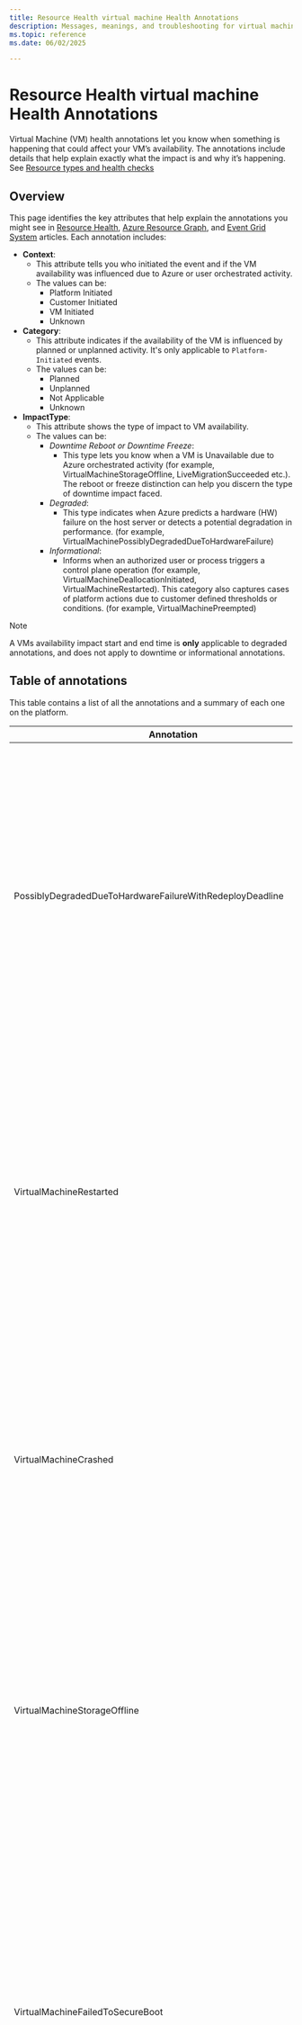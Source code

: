 ```yaml
---
title: Resource Health virtual machine Health Annotations
description: Messages, meanings, and troubleshooting for virtual machines resource health statuses. 
ms.topic: reference
ms.date: 06/02/2025

---
```


# Resource Health virtual machine Health Annotations

Virtual Machine (VM) health annotations let you know when something is happening that could affect your VM’s availability. The annotations include details that help explain exactly what the impact is and why it’s happening. See [Resource types and health checks](resource-health-checks-resource-types.md)

## Overview

This page identifies the key attributes that help explain the annotations you might see in [Resource Health](resource-health-overview.md), [Azure Resource Graph](/azure/governance/resource-graph/overview), and [Event Grid System](/azure/event-grid/event-schema-health-resources?tabs=event-grid-event-schema) articles. Each annotation includes:


- **Context**: 
    - This attribute tells you who initiated the event and if the VM availability was influenced due to Azure or user orchestrated activity. 
    - The values can be:<br>
        - Platform Initiated 
        - Customer Initiated 
        - VM Initiated 
        - Unknown
- **Category**: 
    - This attribute indicates if the availability of the VM is influenced by planned or unplanned activity. It's only applicable to `Platform-Initiated` events. 
    - The values can be:<br>
        - Planned
        - Unplanned
        - Not Applicable
        - Unknown
- **ImpactType**: 
    - This attribute shows the type of impact to VM availability. 
    - The values can be:<br>
        - *Downtime Reboot or Downtime Freeze*:  
            - This type lets you know when a VM is Unavailable due to Azure orchestrated activity (for example, VirtualMachineStorageOffline, LiveMigrationSucceeded etc.).<br> The reboot or freeze distinction can help you discern the type of downtime impact faced.
        - *Degraded*: 
            - This type indicates when Azure predicts a hardware (HW) failure on the host server or detects a potential degradation in performance. (for example, VirtualMachinePossiblyDegradedDueToHardwareFailure)
        - *Informational*: 
            - Informs when an authorized user or process triggers a control plane operation (for example, VirtualMachineDeallocationInitiated, VirtualMachineRestarted). This category also captures cases of platform actions due to customer defined thresholds or conditions. (for example, VirtualMachinePreempted)



>[!Note]
> A VMs availability impact start and end time is **only** applicable to degraded annotations, and does not apply to downtime or informational annotations.
## Table of annotations

This table contains a list of all the annotations and a summary of each one on the platform.


| Annotation | Description | Attributes |
|------------|-------------|-------------|
| PossiblyDegradedDueToHardwareFailureWithRedeployDeadline |The Physical Host on which your Virtual Machine is running has potentially degraded. Live Migration, if applicable, is performed as the best effort to safely migrate your Virtual Machine. We strongly recommend redeploying your Virtual Machine before the specified redeployment deadline to avoid unexpected disruptions.|  <ul><li>**Context**: Platform Initiated<li>**Category**: Unplanned<li>**ImpactType**: Degraded |
| VirtualMachineRestarted    | The Virtual Machine is undergoing a reboot as requested by a restart action triggered by an authorized user or process from within the Virtual Machine. No other action is required at this time. For more information, see [understanding Virtual Machine reboots in Azure](/troubleshoot/azure/virtual-machines/understand-vm-reboot). | <ul><li>**Context**: Customer Initiated<li>**Category**: Not Applicable<li>**ImpactType**: Informational |
| VirtualMachineCrashed | The Virtual Machine is undergoing a reboot due to a guest OS crash. The local data remains unaffected during this process. No other action is required at this time. For more information, see [understanding Virtual Machine crashes in Azure](/troubleshoot/azure/virtual-machines/understand-vm-reboot#vm-crashes). | <ul><li>**Context**: VM Initiated<li>**Category**: Not Applicable<li>**ImpactType**: Downtime Reboot |
| VirtualMachineStorageOffline | The Virtual Machine is either currently undergoing a reboot or experiencing an application freeze due to a temporary loss of access to disk. No other action is required at this time, while the platform is working on re-establishing disk connectivity. | <ul><li>**Context**: Platform Initiated<li>**Category**: Unplanned<li>**ImpactType**: Downtime Reboot |
| VirtualMachineFailedToSecureBoot | Applicable to Azure Confidential Compute Virtual Machines when guest activity such as unsigned booting components lead to a guest OS issue preventing the Virtual Machine from booting securely. You can attempt to retry deployment after ensuring trusted publishers sign the OS boot components. For more information, see [Secure Boot](/windows-hardware/design/device-experiences/oem-secure-boot). | <ul><li> **Context**: Customer Initiated<li>**Category**: Not Applicable<li>**ImpactType**: Informational |
| LiveMigrationSucceeded | The Virtual Machine was briefly paused as a Live Migration operation was successfully performed on your Virtual Machine. This operation was carried out either as a repair action, for allocation optimization or as part of routine maintenance workflows. No other action is required at this time. For more information, see [Live Migration](/azure/virtual-machines/maintenance-and-updates#live-migration). | <ul><li> **Context**: Platform Initiated<li>**Category**: Unplanned<li>**ImpactType**: Downtime Freeze | 
| LiveMigrationFailure | A Live Migration operation was attempted on your Virtual Machine as either a repair action, for allocation optimization or as part of routine maintenance workflows. This operation, however, couldn't be successfully completed and might result in a brief pause of your Virtual Machine. No other action is required at this time. <br/> Also note that [M Series](/azure/virtual-machines/m-series), [L Series](/azure/virtual-machines/lasv3-series) VM SKUs aren't applicable for Live Migration. For more information, see [Live Migration](/azure/virtual-machines/maintenance-and-updates#live-migration). | <ul><li> **Context**: Platform Initiated<li>**Category**: Unplanned<li>**ImpactType**: Downtime Freeze | 
| VirtualMachineAllocated | The Virtual Machine is in the process of being set up as requested by an authorized user or process. No other action is required at this time. | <ul><li>**Context**: Customer Initiated<li>**Category**: Not Applicable<li>**ImpactType**: Informational | 
| VirtualMachineDeallocationInitiated | The Virtual Machine is in the process of being stopped and deallocated as requested by an authorized user or process. No other action is required at this time. | <ul><li>**Context**: Customer Initiated<li>**Category**: Not Applicable<li>**ImpactType**: Informational |
| VirtualMachineHostCrashed | The Virtual Machine unexpectedly crashed due to the underlying host server experiencing a software failure or due to a failed hardware component. While the Virtual Machine is rebooting, the local data remains unaffected. You might attempt to redeploy the Virtual Machine to a different host server if you continue to experience issues. | <ul><li> **Context**: Platform Initiated<li>**Category**: Unplanned<li>**ImpactType**: Downtime Reboot |
| VirtualMachineMigrationInitiatedForPlannedMaintenance | The Virtual Machine is being migrated to a different host server as part of routine maintenance workflows orchestrated by the platform. No other action is required at this time. For more information, see [Planned Maintenance](/azure/virtual-machines/maintenance-and-updates). | <ul><li>**Context**: Platform Initiated<li>**Category**: Planned<li>**ImpactType**: Downtime Reboot |
| VirtualMachineRebootInitiatedForPlannedMaintenance |    The Virtual Machine is undergoing a reboot as part of routine maintenance workflows orchestrated by the platform. No other action is required at this time. For more information, see [Maintenance and updates](/azure/virtual-machines/maintenance-and-updates). | <ul><li> **Context**: Platform Initiated<li>**Category**: Planned<li>**ImpactType**: Downtime Reboot | 
| VirtualMachineHostRebootedForRepair |    The Virtual Machine is undergoing a reboot due to the underlying host server experiencing unexpected failures. While the Virtual Machine is rebooting, the local data remains unaffected. For more information, see [understanding Virtual Machine reboots in Azure](/troubleshoot/azure/virtual-machines/understand-vm-reboot). | <ul><li> **Context**: Platform Initiated<li>**Category**: Unplanned<li>**ImpactType**: Downtime Reboot |
| VirtualMachineMigrationInitiatedForRepair |    The Virtual Machine is being migrated to a different host server due to the underlying host server experiencing unexpected failures. Since the Virtual Machine is being migrated to a new host server, the local data isn't saved. For more information, see [Service Healing](https://azure.microsoft.com/blog/service-healing-auto-recovery-of-virtual-machines/). | <ul><li>**Context**: Platform Initiated<li>**Category**: Unplanned<li>**ImpactType**: Downtime Reboot |
| VirtualMachinePlannedFreezeStarted | This virtual machine is undergoing freeze impact due to a routine update. This update is necessary to ensure the underlying platform is up to date with the latest improvements. No action is required at this time. | <ul><li> **Context**: Platform Initiated <li>**Category**: Planned<li>**ImpactType**: Informational | 
| VirtualMachinePlannedFreezeSucceeded | This virtual machine went through a routine update that resulted in a freeze impact. This update is necessary to ensure the underlying platform is up to date with the latest improvements. No action is required at this time. | <ul><li>**Context**: Platform Initiated <li>**Category**: Planned<li>**ImpactType**: Downtime Freeze | 
| VirtualMachinePlannedFreezeFailed | This virtual machine underwent a routine update that might result in a freeze impact. However this update failed to successfully complete. The platform automatically coordinates recovery actions, as necessary. This update was to ensure the underlying platform is up to date with the latest improvements. No action is required at this time.  | <ul><li> **Context**: Platform Initiated <li>**Category**: Planned<li>**ImpactType**: Downtime Freeze |
| VirtualMachineRedeployInitiatedByControlPlaneDueToPlannedMaintenance |The virtual machine is being moved to a different host server as part of routine maintenance started by an authorized user or system process. Because of this move, any data stored locally on the current host isn't saved. For more information, see [Maintenance and updates](/azure/virtual-machines/maintenance-and-updates). | <ul><li> **Context**: Customer Initiated <li>**Category**: Not Applicable <li> **ImpactType**: Informational |
| VirtualMachineMigrationScheduledForDegradedHardware |   The physical host running your virtual machineight be experiencing issues. If possible, Azure tries to move your VM to a healthy host using Live Migration. This is a best-effort process to keep your VM running smoothly. <br/> We strongly advise you to redeploy your Virtual Machine to avoid unexpected disruptions by the specified deadline. For more information, see [Advancing failure prediction and mitigation](https://azure.microsoft.com/blog/advancing-failure-prediction-and-mitigation-introducing-narya/). | <ul><li> **Context**: Platform Initiated <li>**Category**: Unplanned <li>**ImpactType**: Degraded |
| VirtualMachinePossiblyDegradedDueToHardwareFailure | The physical host running your virtual machine might have degraded or encountered an error. Azure attempts to move your VM to a healthy host using Live Migration to minimize disruption.<br> However, to avoid unexpected failures, we strongly recommend that you redeploy your virtual machine before the specified redeploy deadline. For more information, see [Advancing failure prediction and mitigation](https://azure.microsoft.com/blog/advancing-failure-prediction-and-mitigation-introducing-narya/). | <ul><li> **Context**: Platform Initiated <li>**Category**: Unplanned<li>**ImpactType**: Degraded |
| VirtualMachineScheduledForServiceHealing | The physical host running your virtual machine might be experiencing issues. If possible, Azure attempts to move your VM to a healthy host using Live Migration.<br> To prevent unexpected disruptions, we strongly recommend redeploying your virtual machine before the specified deadline. For more information, see [Advancing failure prediction and mitigation](https://azure.microsoft.com/blog/advancing-failure-prediction-and-mitigation-introducing-narya/). | <ul><li>**Context**: Platform Initiated <li>**Category**: Unplanned<li>**ImpactType**: Degraded |
| VirtualMachinePreempted |   If you're using a Spot or Low Priority Virtual Machine, it could be stopped or preempted because Azure needed the capacity back. It could also be due to the cost exceeding the limit you set. No other action is required at this time. For more information, see [Spot Virtual Machines](/azure/virtual-machines/spot-vms). | <ul><li> **Context**: Platform Initiated <li>**Category**: Unplanned<li>**ImpactType**: Informational |
| VirtualMachineRebootInitiatedByControlPlane | The Virtual Machine is undergoing a reboot as requested by an authorized user or process from within the Virtual machine. No other action is required at this time. | <ul><li> **Context**: Customer Initiated <li>**Category**: Not Applicable<li>**ImpactType**: Informational |
| VirtualMachineRedeployInitiatedByControlPlane |    The Virtual Machine is being migrated to a different host server, initiated by an authorized user or process from within the VM. No further action is needed at this time. Local data won't be saved after the migration. | <ul><li> **Context**: Customer Initiated <li>**Category**: Not Applicable <li>**ImpactType**: Informational |
| VirtualMachineSizeChanged |    The Virtual Machine is being resized as requested by an authorized user or process. No other action is required at this time. | <ul><li> **Context**: Customer Initiated <li>**Category**: Not Applicable<li>**ImpactType**: Informational |
|VirtualMachineConfigurationUpdated |    The Virtual Machine configuration is being updated as requested by an authorized user or process. No other action is required at this time. | <ul><li> **Context**: Customer Initiated <li>**Category**: Not Applicable<li>**ImpactType**: Informational |
| VirtualMachineStartInitiatedByControlPlane |The Virtual Machine is starting as requested by an authorized user or process. No other action is required at this time. | <ul><li> **Context**: Customer Initiated<li>**Category**: Not Applicable<li>**ImpactType**: Informational |
| VirtualMachineStopInitiatedByControlPlane |    The Virtual Machine is stopping as requested by an authorized user or process. No other action is required at this time. | <ul><li> **Context**: Customer Initiated<li>**Category**: Not Applicable<li>**ImpactType**: Informational |
| VirtualMachineStoppedInternally |    The Virtual Machine is stopping as requested by an authorized user or process, or due to a guest activity from within the Virtual Machine. No other action is required at this time. | <ul><li> **Context**: Customer Initiated <li>**Category**: Not Applicable<li>**ImpactType**: Informational |
| VirtualMachineProvisioningTimedOut | The Virtual Machine provisioning failed due to problems with the Guest OS or errors in user-provided scripts. <br> - If the VM is a standalone, try re-creating it.<br>- If it's part of a virtual machine scale set, consider reimaging it instead. | <ul><li> **Context**: Platform Initiated <li> **Category**: Unplanned <li> **ImpactType**: Informational | 
| AccelnetUnhealthy | If Accelerated Networking is enabled for your Virtual Machine this annotation type is applied. We detect that the Accelerated Networking feature isn't functioning as expected. To resolve this issue, try redeploying the Virtual Machine. | <ul><li> **Context**: Platform Initiated <li>**Category**: Unplanned <li> **ImpactType**: Degraded | 

